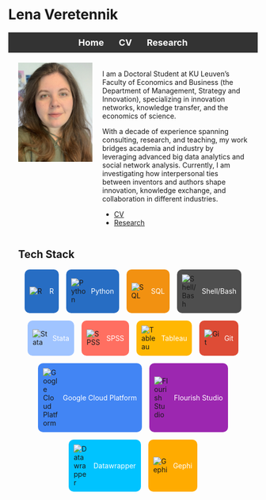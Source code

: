# Lena Veretennik




<!DOCTYPE html>
<html lang="en">
<head>
  <meta charset="UTF-8">
  <meta name="viewport" content="width=device-width, initial-scale=1.0">
  <title>Index Page</title>
  <style>
    /* Style for the menu ribbon */
    .menu {
      display: flex;
      justify-content: center;
      background-color: #333;
      padding: 10px 0;
      position: sticky;
      top: 0;
      z-index: 1000;
    }
    .menu a {
      color: white;
      text-decoration: none;
      margin: 0 15px;
      font-weight: bold;
      font-size: 18px;
    }
    .menu a:hover {
      color: #FFD700;
    }
  </style>
</head>
<body>
  <!-- Menu Ribbon -->
  <div class="menu">
    <a href="index.md">Home</a>
    <a href="cv">CV</a>
    <a href="research.md">Research</a>
  </div>

  <!-- Page Content -->
  <div style="padding: 20px;">
<div style="display: flex; align-items: flex-start;">
  <img src="./photo_cv.jpg" alt="Lena Veretennik" style="width: 150px; height: auto; margin-right: 20px;">
  <div>
    <p>
      I am a Doctoral Student at KU Leuven’s Faculty of Economics and Business (the Department of Management, Strategy and Innovation), specializing in innovation networks, knowledge transfer, and the economics of science.
    </p>
    <p>
      With a decade of experience spanning consulting, research, and teaching, my work bridges academia and industry by leveraging advanced big data analytics and social network analysis. Currently, I am investigating how interpersonal ties between inventors and authors shape innovation, knowledge exchange, and collaboration in different industries.
    </p>
    <ul>
      <li><a href="./cv_veretennik_2024.pdf">CV</a></li>
      <li><a href="./research">Research</a></li>
    </ul>
  </div>
</div>

## Tech Stack

<div style="display: flex; flex-wrap: wrap; gap: 15px; margin-top: 1em; justify-content: center;">

  <!-- Row 1 -->
  <div style="display: flex; align-items: center; background-color: #276DC3; padding: 10px; border-radius: 10px;">
    <img src="https://upload.wikimedia.org/wikipedia/commons/thumb/1/1b/R_logo.svg/1280px-R_logo.svg.png" alt="R" style="width: 30px; height: auto; margin-right: 10px;">
    <span style="color: white;">R</span>
   </div>

  <div style="display: flex; align-items: center; background-color: #276DC3; padding: 10px; border-radius: 10px;">
    <img src="https://upload.wikimedia.org/wikipedia/commons/thumb/c/c3/Python-logo-notext.svg/121px-Python-logo-notext.svg.png" alt="Python" style="width: 30px; height: auto; margin-right: 10px;">
    <span style="color: white;">Python</span>
  </div>

  <div style="display: flex; align-items: center; background-color: #F29111; padding: 10px; border-radius: 10px;">
    <img src="https://static.vecteezy.com/system/resources/previews/036/145/707/non_2x/sql-database-icon-logo-design-ui-or-ux-app-vector.jpg" alt="SQL" style="width: 30px; height: auto; margin-right: 10px;">
    <span style="color: white;">SQL</span>
  </div>

  <div style="display: flex; align-items: center; background-color: #4E4E4E; padding: 10px; border-radius: 10px;">
    <img src="https://camo.githubusercontent.com/1d19b0321539fd04f6ab0b0a5c1aa62c511561fb0f9382a28a143b3128c2369f/68747470733a2f2f63646e2e7261776769742e636f6d2f6f64622f6f6666696369616c2d626173682d6c6f676f2f6d61737465722f6173736574732f4c6f676f732f4964656e746974792f504e472f424153485f6c6f676f2d7472616e73706172656e742d62672d636f6c6f722e706e67" alt="Shell/Bash" style="width: 30px; height: auto; margin-right: 10px;">
    <span style="color: white;">Shell/Bash</span>
  </div>

  <div style="display: flex; align-items: center; background-color: #A0C4FF; padding: 10px; border-radius: 10px;">
    <img src="https://upload.wikimedia.org/wikipedia/commons/thumb/7/79/Stata_logo_med_blue.png/120px-Stata_logo_med_blue.png" alt="Stata" style="width: 30px; height: auto; margin-right: 10px;">
    <span style="color: white;">Stata</span>
  </div>

  <div style="display: flex; align-items: center; background-color: #FF6F61; padding: 10px; border-radius: 10px;">
    <img src="https://upload.wikimedia.org/wikipedia/en/1/1b/IBM_SPSS_v23.png" alt="SPSS" style="width: 30px; height: auto; margin-right: 10px;">
    <span style="color: white;">SPSS</span>
  </div>

  <!-- Row 2 -->
  <div style="display: flex; align-items: center; background-color: #FFB703; padding: 10px; border-radius: 10px;">
    <img src="https://upload.wikimedia.org/wikipedia/en/thumb/0/06/Tableau_logo.svg/250px-Tableau_logo.svg.png" alt="Tableau" style="width: 30px; height: auto; margin-right: 10px;">
    <span style="color: white;">Tableau</span>
  </div>

  <div style="display: flex; align-items: center; background-color: #DE4C36; padding: 10px; border-radius: 10px;">
    <img src="https://upload.wikimedia.org/wikipedia/commons/thumb/e/e0/Git-logo.svg/150px-Git-logo.svg.png" alt="Git" style="width: 30px; height: auto; margin-right: 10px;">
    <span style="color: white;">Git</span>
  </div>

  <div style="display: flex; align-items: center; background-color: #4285F4; padding: 10px; border-radius: 10px;">
    <img src="https://upload.wikimedia.org/wikipedia/commons/thumb/5/51/Google_Cloud_logo.svg/220px-Google_Cloud_logo.svg.png" alt="Google Cloud Platform" style="width: 30px; height: auto; margin-right: 10px;">
    <span style="color: white;">Google Cloud Platform</span>
  </div>

  <div style="display: flex; align-items: center; background-color: #9C27B0; padding: 10px; border-radius: 10px;">
    <img src="https://flourish.studio/images/Flourish_Logo_Black_small.png" alt="Flourish Studio" style="width: 30px; height: auto; margin-right: 10px;">
    <span style="color: white;">Flourish Studio</span>
  </div>

  <div style="display: flex; align-items: center; background-color: #00C3FF; padding: 10px; border-radius: 10px;">
    <img src="https://www.thesmbguide.com/images/Data-wrapper-reviews-1024x512-20181121.png" alt="Datawrapper" style="width: 30px; height: auto; margin-right: 10px;">
    <span style="color: white;">Datawrapper</span>
  </div>

  <div style="display: flex; align-items: center; background-color: #FFAB00; padding: 10px; border-radius: 10px;">
    <img src="https://upload.wikimedia.org/wikipedia/commons/thumb/0/04/Gephi-logo.png/200px-Gephi-logo.png" alt="Gephi" style="width: 30px; height: auto; margin-right: 10px;">
    <span style="color: white;">Gephi</span>
  </div>


  </div>
</body>
</html>
